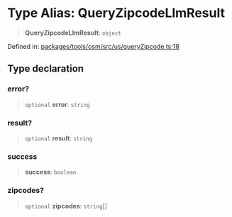 # Type Alias: QueryZipcodeLlmResult

> **QueryZipcodeLlmResult**: `object`

Defined in: [packages/tools/osm/src/us/queryZipcode.ts:18](https://github.com/GeoDaCenter/openassistant/blob/bc4037be52d89829440fcc4aaa1010be73719d16/packages/tools/osm/src/us/queryZipcode.ts#L18)

## Type declaration

### error?

> `optional` **error**: `string`

### result?

> `optional` **result**: `string`

### success

> **success**: `boolean`

### zipcodes?

> `optional` **zipcodes**: `string`[]
